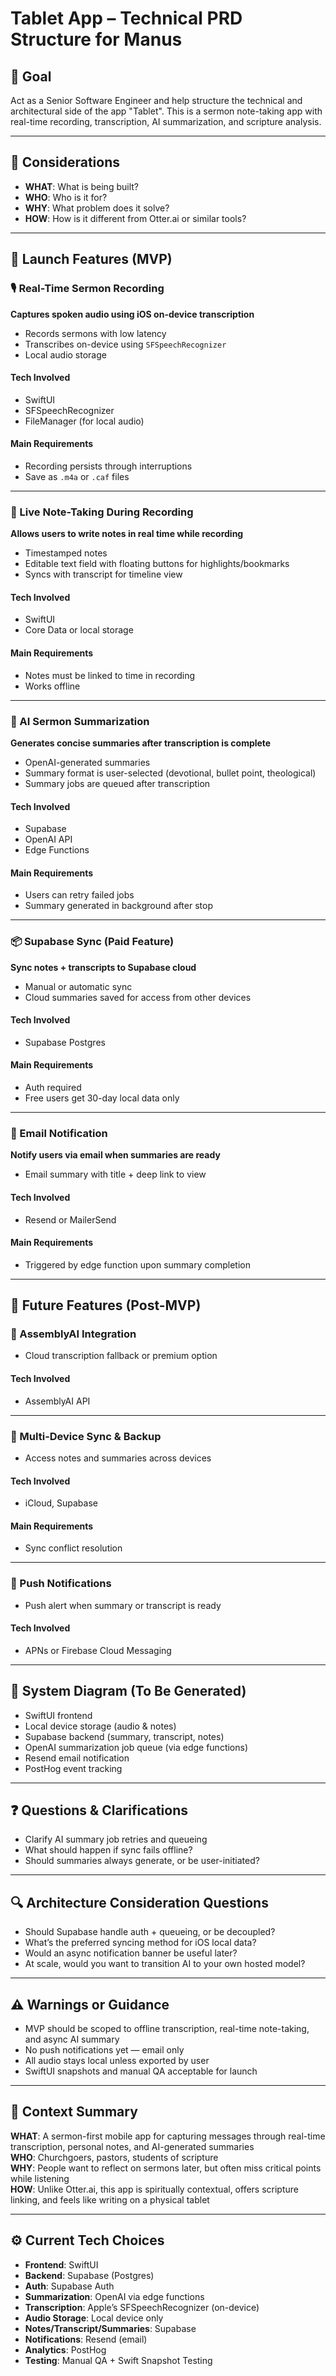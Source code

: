 

# Tablet App – Technical PRD Structure for Manus

## 🎯 Goal

Act as a Senior Software Engineer and help structure the technical and architectural side of the app "Tablet". This is a sermon note-taking app with real-time recording, transcription, AI summarization, and scripture analysis.

---

## 📌 Considerations

- **WHAT**: What is being built?
- **WHO**: Who is it for?
- **WHY**: What problem does it solve?
- **HOW**: How is it different from Otter.ai or similar tools?

---

## 🚀 Launch Features (MVP)

### 🎙️ Real-Time Sermon Recording
**Captures spoken audio using iOS on-device transcription**

- Records sermons with low latency
- Transcribes on-device using `SFSpeechRecognizer`
- Local audio storage
#### Tech Involved
- SwiftUI
- SFSpeechRecognizer
- FileManager (for local audio)
#### Main Requirements
- Recording persists through interruptions
- Save as `.m4a` or `.caf` files

---

### 📝 Live Note-Taking During Recording
**Allows users to write notes in real time while recording**

- Timestamped notes
- Editable text field with floating buttons for highlights/bookmarks
- Syncs with transcript for timeline view
#### Tech Involved
- SwiftUI
- Core Data or local storage
#### Main Requirements
- Notes must be linked to time in recording
- Works offline

---

### 🤖 AI Sermon Summarization
**Generates concise summaries after transcription is complete**

- OpenAI-generated summaries
- Summary format is user-selected (devotional, bullet point, theological)
- Summary jobs are queued after transcription
#### Tech Involved
- Supabase
- OpenAI API
- Edge Functions
#### Main Requirements
- Users can retry failed jobs
- Summary generated in background after stop

---

### 📦 Supabase Sync (Paid Feature)
**Sync notes + transcripts to Supabase cloud**

- Manual or automatic sync
- Cloud summaries saved for access from other devices
#### Tech Involved
- Supabase Postgres
#### Main Requirements
- Auth required
- Free users get 30-day local data only

---

### 📧 Email Notification
**Notify users via email when summaries are ready**

- Email summary with title + deep link to view
#### Tech Involved
- Resend or MailerSend
#### Main Requirements
- Triggered by edge function upon summary completion

---

## 🌱 Future Features (Post-MVP)

### 🔁 AssemblyAI Integration
* Cloud transcription fallback or premium option
#### Tech Involved
- AssemblyAI API

---

### 📱 Multi-Device Sync & Backup
* Access notes and summaries across devices
#### Tech Involved
- iCloud, Supabase
#### Main Requirements
- Sync conflict resolution

---

### 🔔 Push Notifications
* Push alert when summary or transcript is ready
#### Tech Involved
- APNs or Firebase Cloud Messaging

---

## 🧱 System Diagram (To Be Generated)

- SwiftUI frontend
- Local device storage (audio & notes)
- Supabase backend (summary, transcript, notes)
- OpenAI summarization job queue (via edge functions)
- Resend email notification
- PostHog event tracking

---

## ❓ Questions & Clarifications

- Clarify AI summary job retries and queueing
- What should happen if sync fails offline?
- Should summaries always generate, or be user-initiated?

---

## 🔍 Architecture Consideration Questions

- Should Supabase handle auth + queueing, or be decoupled?
- What’s the preferred syncing method for iOS local data?
- Would an async notification banner be useful later?
- At scale, would you want to transition AI to your own hosted model?

---

## ⚠️ Warnings or Guidance

- MVP should be scoped to offline transcription, real-time note-taking, and async AI summary
- No push notifications yet — email only
- All audio stays local unless exported by user
- SwiftUI snapshots and manual QA acceptable for launch

---

## 🧠 Context Summary

**WHAT**: A sermon-first mobile app for capturing messages through real-time transcription, personal notes, and AI-generated summaries  
**WHO**: Churchgoers, pastors, students of scripture  
**WHY**: People want to reflect on sermons later, but often miss critical points while listening  
**HOW**: Unlike Otter.ai, this app is spiritually contextual, offers scripture linking, and feels like writing on a physical tablet

---

## ⚙️ Current Tech Choices

- **Frontend**: SwiftUI  
- **Backend**: Supabase (Postgres)  
- **Auth**: Supabase Auth  
- **Summarization**: OpenAI via edge functions  
- **Transcription**: Apple’s SFSpeechRecognizer (on-device)  
- **Audio Storage**: Local device only  
- **Notes/Transcript/Summaries**: Supabase  
- **Notifications**: Resend (email)  
- **Analytics**: PostHog  
- **Testing**: Manual QA + Swift Snapshot Testing



